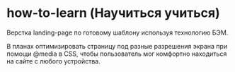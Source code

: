 # how-to-learn (Научиться учиться)
Верстка landing-page по готовому шаблону используя технологию БЭМ.

В планах оптимизировать страницу под разные разрешения экрана при помощи @media в CSS, чтобы пользователь мог комфортно находиться на сайте с любого устройства.